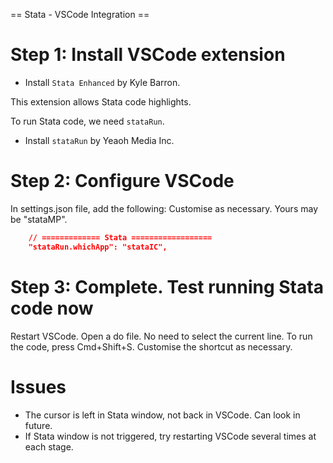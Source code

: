 
== Stata - VSCode Integration ==

# Step 1: Install VSCode extension
- Install `Stata Enhanced` by Kyle Barron.

This extension allows Stata code highlights. 

To run Stata code, we need `stataRun`.
- Install `stataRun` by Yeaoh Media Inc.

# Step 2: Configure VSCode
In settings.json file, add the following:
Customise as necessary. Yours may be "stataMP".
```json
    // ============= Stata ==================
    "stataRun.whichApp": "stataIC",
```

# Step 3: Complete. Test running Stata code now
Restart VSCode.
Open a do file. No need to select the current line.
To run the code, press Cmd+Shift+S.
Customise the shortcut as necessary.

# Issues 
- The cursor is left in Stata window, not back in VSCode. Can look in future. 
- If Stata window is not triggered, try restarting VSCode several times at each stage.

